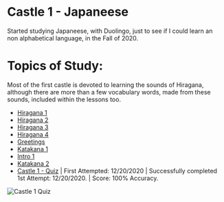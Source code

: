# Castle 1 - Japaneese 
Started studying Japaneese, with Duolingo, just to see if I could learn an non alphabetical language, in the Fall of 2020.  

# Topics of Study:
Most of the first castle is devoted to learning the sounds of Hiragana, although there are more than a few vocabulary words, made from these sounds, included within the lessons too.

* [Hiragana 1](https://github.com/EO4wellness/T-I-L/blob/main/polyglot/japon%C3%A9s/Castle-1/Hiragana1.md)
* [Hiragana 2](https://github.com/EO4wellness/T-I-L/blob/main/polyglot/japon%C3%A9s/Castle-1/Hiragana2.md) 
* [Hiragana 3](https://github.com/EO4wellness/T-I-L/blob/main/polyglot/japon%C3%A9s/Castle-1/Hiragana2.md) 
* [Hiragana 4](https://github.com/EO4wellness/T-I-L/blob/main/polyglot/japon%C3%A9s/Castle-1/Hiragana4.md) 
* [Greetings](https://github.com/EO4wellness/T-I-L/blob/main/polyglot/japon%C3%A9s/Castle-1/Greetings.md)
* [Katakana 1](https://github.com/EO4wellness/T-I-L/blob/main/polyglot/japon%C3%A9s/Castle-1/Katakana1.md) 
* [Intro 1](https://github.com/EO4wellness/T-I-L/blob/main/polyglot/japon%C3%A9s/Castle-1/Intro-1.md) 
* [Katakana 2](https://github.com/EO4wellness/T-I-L/blob/main/polyglot/japon%C3%A9s/Castle-1/Katakana2.md) 
* [Castle 1 - Quiz](https://raw.githubusercontent.com/EO4wellness/T-I-L/main/polyglot/japon%C3%A9s/images/2020-12-20_japaneese_check-point-1-duolingo.png) | First Attempted: 12/20/2020 | Successfully completed 1st Attempt:  12/20/2020. | Score: 100% Accuracy. 

![Castle 1 Quiz](https://github.com/EO4wellness/T-I-L/blob/main/polyglot/japon%C3%A9s/images/2020-12-20_japaneese_check-point-1-duolingo.png)

